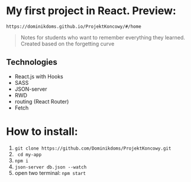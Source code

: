 # My first project in React. Preview:
```https://dominikdoms.github.io/ProjektKoncowy/#/home```

> Notes for students who want to remember everything they learned. Created based on the forgetting curve


## Technologies

<ul>
    <li>React.js with Hooks</li>
    <li>SASS</li>
    <li>JSON-server</li>
    <li>RWD</li>
    <li>routing (React Router)</li>
    <li>Fetch</li>
</ul>

# How to install:
1. ``` git clone https://github.com/Dominikdoms/ProjektKoncowy.git ```
2. ```  cd my-app ```
3. ``` npm i ```
4. ``` json-server db.json --watch ```
5. open two terminal: ``` npm start ```